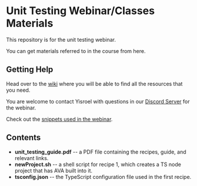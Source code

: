 ﻿# Unit Testing Webinar/Classes Materials
 
This repository is for the unit testing webinar.  

You can get materials referred to in the course from here.



## Getting Help

Head over to the [wiki](https://github.com/YizYah/testingWebinar/wiki) where you will be able to find all the resources that you need.

You are welcome to contact Yisroel with questions in our [Discord Server](https://discord.gg/rNz9HfQWYD) for the webinar.

Check out the [snippets used in the webinar](https://marketplace.visualstudio.com/items?itemName=YisroelYakovson.ava-recipes).

## Contents
* **unit_testing_guide.pdf** -- a PDF file containing the recipes, guide, and relevant links.
* **newProject.sh** -- a shell script for recipe 1, which creates a TS node project that has AVA built into it.
* **tsconfig.json** -- the TypeScript configuration file used in the first recipe.
